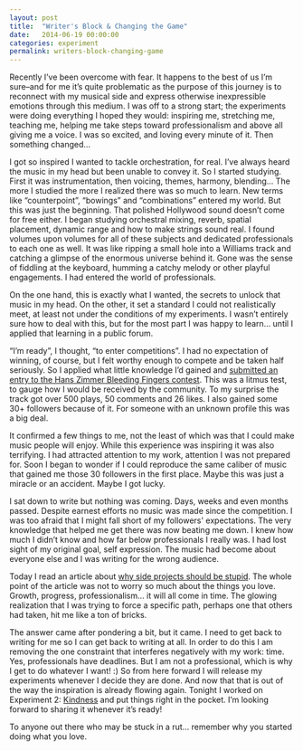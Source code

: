 ```yaml
---
layout: post
title:  "Writer's Block & Changing the Game"
date:   2014-06-19 00:00:00
categories: experiment
permalink: writers-block-changing-game
---
```


Recently I’ve been overcome with fear. It happens to the best of us I’m sure–and for me it’s quite problematic as the purpose of this journey is to reconnect with my musical side and express otherwise inexpressible emotions through this medium. I was off to a strong start; the experiments were doing everything I hoped they would: inspiring me, stretching me, teaching me, helping me take steps toward professionalism and above all giving me a voice. I was so excited, and loving every minute of it. Then something changed…

I got so inspired I wanted to tackle orchestration, for real. I’ve always heard the music in my head but been unable to convey it. So I started studying. First it was instrumentation, then voicing, themes, harmony, blending… The more I studied the more I realized there was so much to learn. New terms like “counterpoint”, “bowings” and “combinations” entered my world. But this was just the beginning. That polished Hollywood sound doesn’t come for free either. I began studying orchestral mixing, reverb, spatial placement, dynamic range and how to make strings sound real. I found volumes upon volumes for all of these subjects and dedicated professionals to each one as well. It was like ripping a small hole into a Williams track and catching a glimpse of the enormous universe behind it. Gone was the sense of fiddling at the keyboard, humming a catchy melody or other playful engagements. I had entered the world of professionals.

On the one hand, this is exactly what I wanted, the secrets to unlock that music in my head. On the other, it set a standard I could not realistically meet, at least not under the conditions of my experiments. I wasn’t entirely sure how to deal with this, but for the most part I was happy to learn… until I applied that learning in a public forum.

“I’m ready”, I thought, “to enter competitions”. I had no expectation of winning, of course, but I felt worthy enough to compete and be taken half seriously. So I applied what little knowledge I’d gained and [submitted an entry to the Hans Zimmer Bleeding Fingers contest](../the-last-sunrise). This was a litmus test, to gauge how I would be received by the community. To my surprise the track got over 500 plays, 50 comments and 26 likes. I also gained some 30+ followers because of it. For someone with an unknown profile this was a big deal.

It confirmed a few things to me, not the least of which was that I could make music people will enjoy. While this experience was inspiring it was also terrifying. I had attracted attention to my work, attention I was not prepared for. Soon I began to wonder if I could reproduce the same caliber of music that gained me those 30 followers in the first place. Maybe this was just a miracle or an accident. Maybe I got lucky.

I sat down to write but nothing was coming. Days, weeks and even months passed. Despite earnest efforts no music was made since the competition. I was too afraid that I might fall short of my followers' expectations. The very knowledge that helped me get there was now beating me down. I knew how much I didn’t know and how far below professionals I really was. I had lost sight of my original goal, self expression. The music had become about everyone else and I was writing for the wrong audience.

Today I read an article about [why side projects should be stupid](http://firstround.com/article/Spotifys-Design-Lead-on-Why-Side-Projects-Should-be-Stupid). The whole point of the article was not to worry so much about the things you love. Growth, progress, professionalism… it will all come in time. The glowing realization that I was trying to force a specific path, perhaps one that others had taken, hit me like a ton of bricks.

The answer came after pondering a bit, but it came. I need to get back to writing for me so I can get back to writing at all. In order to do this I am removing the one constraint that interferes negatively with my work: time. Yes, professionals have deadlines. But I am not a professional, which is why I get to do whatever I want! :) So from here forward I will release my experiments whenever I decide they are done. And now that that is out of the way the inspiration is already flowing again. Tonight I worked on Experiment 2: [Kindness](../experiment-2-kindness) and put things right in the pocket. I’m looking forward to sharing it whenever it’s ready!

To anyone out there who may be stuck in a rut… remember why you started doing what you love.